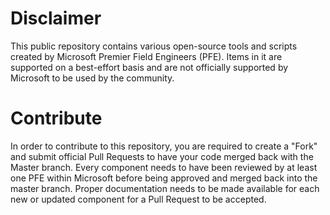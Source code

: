 
# Disclaimer

This public repository contains various open-source tools and scripts created by Microsoft Premier Field Engineers (PFE). Items in it are supported on a best-effort basis and are not officially supported by Microsoft to be used by the community.

# Contribute

In order to contribute to this repository, you are required to create a "Fork" and submit official Pull Requests to have your code merged back with the Master branch. Every component needs to have been reviewed by at least one PFE within Microsoft before being approved and merged back into the master branch. Proper documentation needs to be made available for each new or updated component for a Pull Request to be accepted.
